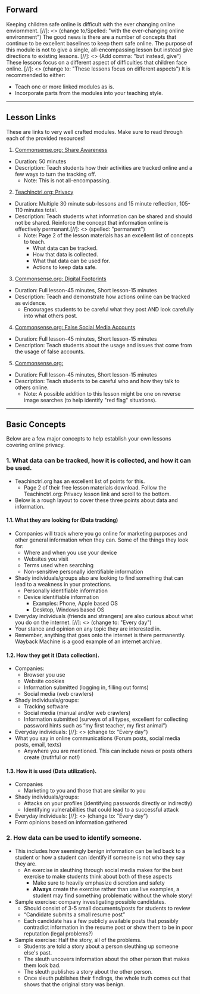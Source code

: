 ## Forward
Keeping children safe online is difficult with the ever changing online enviornment.
[//]: <> (change to/Spelled: "with the ever-changing online environment")
The good news is there are a number of concepts that continue to be excellent baselines to keep them safe online.
The purpose of this module is not to give a single, all-encompassing lesson but instead give directions to existing lessons.
[//]: <> (Add comma: "but instead, give")
These lessons focus on a different aspect of difficulties that children face online.
[//]: <> (change to: "These lessons focus on different aspects")
It is recommended to either: 
- Teach one or more linked modules as is.
- Incorporate parts from the modules into your teaching style.
---
## Lesson Links
These are links to very well crafted modules. Make sure to read through each of the provided resources!
1. [Commonsense.org: Share Awareness](https://www.commonsense.org/education/digital-citizenship/lesson/being-aware-of-what-you-share)
* Duration: 50 minutes
* Description: Teach students how their activities are tracked online and a few ways to turn the tracking off.
  * Note: This is not all-encompassing.

2. [Teachinctrl.org: Privacy](https://teachinctrl.org/privacy)
* Duration: Multiple 30 minute sub-lessons and 15 minute reflection, 105-110 minutes total.
* Description: Teach students what information can be shared and should not be shared. Reinforce the concept that information online is effectively permanant.[//]: <> (spelled: "permanent")
  * Note: Page 2 of the lesson materials has an excellent list of concepts to teach.  
    * What data can be tracked.
    * How that data is collected.
    * What that data can be used for.
    * Actions to keep data safe.

3. [Commonsense.org: Digital Footprints](https://www.commonsense.org/education/digital-citizenship/lesson/the-power-of-digital-footprints)
* Duration: Full lesson-45 minutes, Short lesson-15 minutes
* Description: Teach and demonstrate how actions online can be tracked as evidence. 
  * Encourages students to be careful what they post AND look carefully into what others post.

4. [Commonsense.org: False Social Media Accounts](https://www.commonsense.org/education/digital-citizenship/lesson/who-are-you-online)
* Duration: Full lesson-45 minutes, Short lesson-15 minutes
* Description: Teach students about the usage and issues that come from the usage of false accounts.

5. [Commonsense.org: ](https://www.commonsense.org/education/digital-citizenship/lesson/chatting-safely-online)
* Duration: Full lesson-45 minutes, Short lesson-15 minutes
* Description: Teach students to be careful who and how they talk to others online.
  * Note: A possible addition to this lesson might be one on reverse image searches (to help identify "red flag" situations). 
---
## Basic Concepts
Below are a few major concepts to help establish your own lessons covering online privacy.
### 1. What data can be tracked, how it is collected, and how it can be used.
* Teachinctrl.org has an excellent list of points for this.
  * Page 2 of their free lesson materials download. Follow the Teachinctrl.org: Privacy lesson link and scroll to the bottom.
* Below is a rough layout to cover these three points about data and information.
#### 1.1. What they are looking for (Data tracking)
* Companies will track where you go online for marketing purposes and other general information when they can. Some of the things they look for:
  * Where and when you use your device
  * Websites you visit
  * Terms used when searching
  * Non-sensitive personally identifiable information
* Shady individuals/groups also are looking to find something that can lead to a weakness in your protections.
  * Personally identifiable information
  * Device identifiable information 
    * Examples: Phone, Apple based OS
    * Desktop, Windows based OS
* Everyday individuals (friends and strangers) are also curious about what you do on the internet.
[//]: <> (change to: "Every day")
* Your stance and opinion on any topic they are interested in.
* Remember, anything that goes onto the internet is there permanently. Wayback Machine is a good example of an internet archive.
#### 1.2. How they get it (Data collection).
* Companies:
  * Browser you use
  * Website cookies
  * Information submitted (logging in, filling out forms)
  * Social media (web crawlers)
* Shady individuals/groups:
  * Tracking software
  * Social media (manual and/or web crawlers)
  * Information submitted (surveys of all types, excellent for collecting password hints such as “my first teacher, my first animal”)
* Everyday individuals:
[//]: <> (change to: "Every day")
* What you say in online communications (Forum posts, social media posts, email, texts)
  * Anywhere you are mentioned. This can include news or posts others create (truthful or not!)
#### 1.3. How it is used (Data utilization).
* Companies
  * Marketing to you and those that are similar to you
* Shady individuals/groups:
  * Attacks on your profiles (identifying passwords directly or indirectly)
  * Identifying vulnerabilities that could lead to a successful attack
* Everyday individuals:
[//]: <> (change to: "Every day")
* Form opinions based on information gathered
### 2. How data can be used to identify someone.
* This includes how seemingly benign information can be led back to a student or how a student can identify if someone is not who they say they are.
  * An exercise in sleuthing through social media makes for the best exercise to make students think about both of these aspects
    * Make sure to heavily emphasize discretion and safety
    * **Always** create the exercise rather than use live examples, a student may find something problematic without the whole story!
* Sample exercise: company investigating possible candidates.
  * Should consist of 3-5 small documents/posts for students to review
  * “Candidate submits a small resume post”
  * Each candidate has a few publicly available posts that possibly contradict information in the resume post or show them to be in poor reputation (legal problems?)
* Sample exercise: Half the story, all of the problems.
  * Students are told a story about a person sleuthing up someone else's past.
  * The sleuth uncovers information about the other person that makes them look bad.
  * The sleuth publishes a story about the other person.
  * Once sleuth publishes their findings, the whole truth comes out that shows that the original story was benign.
